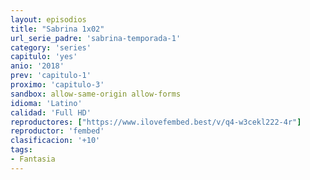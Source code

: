 ```yaml
---
layout: episodios
title: "Sabrina 1x02"
url_serie_padre: 'sabrina-temporada-1'
category: 'series'
capitulo: 'yes'
anio: '2018'
prev: 'capitulo-1'
proximo: 'capitulo-3'
sandbox: allow-same-origin allow-forms
idioma: 'Latino'
calidad: 'Full HD'
reproductores: ["https://www.ilovefembed.best/v/q4-w3cekl222-4r"]
reproductor: 'fembed'
clasificacion: '+10'
tags:
- Fantasia
---
```











